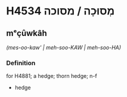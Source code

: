# H4534 מְסוּכָה / מסוכה

## mᵉçûwkâh

_(mes-oo-kaw' | meh-soo-KAW | meh-soo-HA)_

### Definition

for H4881; a hedge; thorn hedge; n-f

- hedge

